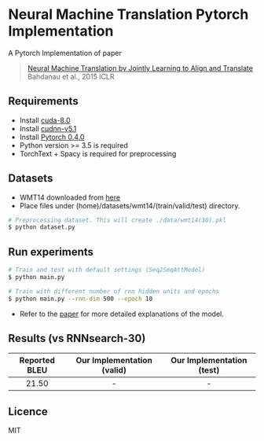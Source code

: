 # Neural Machine Translation Pytorch Implementation
A Pytorch Implementation of paper
> [Neural Machine Translation by Jointly Learning to Align and Translate](https://arxiv.org/abs/1409.0473) <br>
> Bahdanau et al., 2015 ICLR

## Requirements
- Install [cuda-8.0](https://developer.nvidia.com/cuda-downlaods)
- Install [cudnn-v5.1](https://developer.nvidia.com/cudnn)
- Install [Pytorch 0.4.0](https://pytorch.org/)
- Python version >= 3.5 is required
- TorchText + Spacy is required for preprocessing

## Datasets
- WMT14 downloaded from [here](http://www-lium.univ-lemans.fr/~schwenk/cslm_joint_paper/)
- Place files under (home)/datasets/wmt14/(train/valid/test) directory.

```bash
# Preprocessing dataset. This will create ./data/wmt14(30).pkl
$ python dataset.py
```

## Run experiments
```bash
# Train and test with default settings (Seq2SeqAttModel)
$ python main.py

# Train with different number of rnn hidden units and epochs
$ python main.py --rnn-dim 500 --epoch 10
```
- Refer to the [paper](https://arxiv.org/abs/1409.0473) for more detailed explanations of the model.

## Results (vs RNNsearch-30)
| Reported BLEU | Our Implementation (valid) | Our Implementation (test) |
|:-------------:|:--------------------------:|:-------------------------:|
|     21.50     |             -              |             -             |

## Licence
MIT

